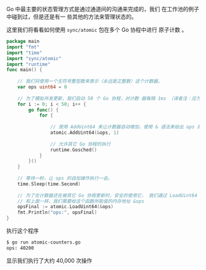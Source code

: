Go 中最主要的状态管理方式是通过通道间的沟通来完成的，我们 在工作池的例子中碰到过，但是还是有一 些其他的方法来管理状态的。

这里我们将看看如何使用 `sync/atomic` 包在多个 Go 协程中进行 原子计数 。

```go
package main
import "fmt"
import "time"
import "sync/atomic"
import "runtime"
func main() {
    
    // 我们将使用一个无符号整型数来表示（永远是正整数）这个计数器。
    var ops uint64 = 0
    
    // 为了模拟并发更新，我们启动 50 个 Go 协程，对计数 器每隔 1ms （译者注：应为非准确时间）进行一次加一操作。
    for i := 0; i < 50; i++ {
        go func() {
            for {
                
                // 使用 AddUint64 来让计数器自动增加，使用 & 语法来给出 ops 的内存地址。
                atomic.AddUint64(&ops, 1)
                
                // 允许其它 Go 协程的执行
                runtime.Gosched()
            }
        }()
    }
    
    // 等待一秒，让 ops 的自加操作执行一会。
    time.Sleep(time.Second)
    
    // 为了在计数器还在被其它 Go 协程更新时，安全的使用它， 我们通过 LoadUint64 将当前值的拷贝提取到 opsFinal 中。
    // 和上面一样，我们需要给这个函数所取值的内存地址 &ops
    opsFinal := atomic.LoadUint64(&ops)
    fmt.Println("ops:", opsFinal)
}
```
执行这个程序
```sh
$ go run atomic-counters.go
ops: 40200
```
显示我们执行了大约 40,000 次操作

